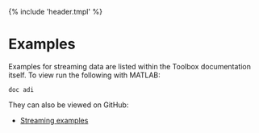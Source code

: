 {% include 'header.tmpl' %}
# Examples

Examples for streaming data are listed within the Toolbox documentation itself. To view run the following with MATLAB:

```
doc adi
```

They can also be viewed on GitHub:

 - [Streaming examples](https://github.com/analogdevicesinc/RFMicrowaveToolbox/tree/main/rfm_examples)

